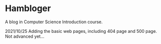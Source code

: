 # Hambloger
 A blog in Computer Science Introduction course.

2021/10/25
Adding the basic web pages, including 404 page and 500 page.
Not advanced yet...
